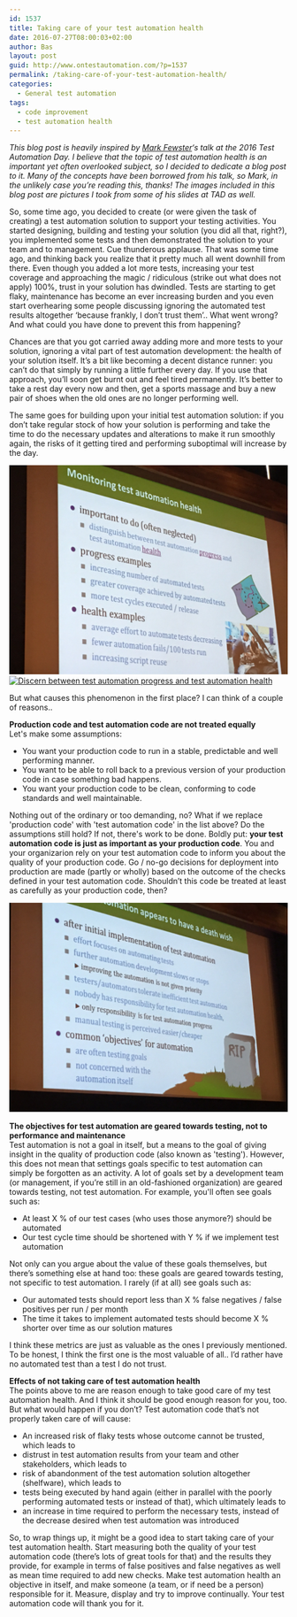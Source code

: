 ```yaml
---
id: 1537
title: Taking care of your test automation health
date: 2016-07-27T08:00:03+02:00
author: Bas
layout: post
guid: http://www.ontestautomation.com/?p=1537
permalink: /taking-care-of-your-test-automation-health/
categories:
  - General test automation
tags:
  - code improvement
  - test automation health
---
```

_This blog post is heavily inspired by <a href="http://www.grove.co.uk/" target="_blank">Mark Fewster</a>&#8216;s talk at the 2016 Test Automation Day. I believe that the topic of test automation health is an important yet often overlooked subject, so I decided to dedicate a blog post to it. Many of the concepts have been borrowed from his talk, so Mark, in the unlikely case you&#8217;re reading this, thanks! The images included in this blog post are pictures I took from some of his slides at TAD as well._

So, some time ago, you decided to create (or were given the task of creating) a test automation solution to support your testing activities. You started designing, building and testing your solution (you did all that, right?), you implemented some tests and then demonstrated the solution to your team and to management. Cue thunderous applause. That was some time ago, and thinking back you realize that it pretty much all went downhill from there. Even though you added a lot more tests, increasing your test coverage and approaching the magic / ridiculous (strike out what does not apply) 100%, trust in your solution has dwindled. Tests are starting to get flaky, maintenance has become an ever increasing burden and you even start overhearing some people discussing ignoring the automated test results altogether &#8216;because frankly, I don&#8217;t trust them&#8217;.. What went wrong? And what could you have done to prevent this from happening?

Chances are that you got carried away adding more and more tests to your solution, ignoring a vital part of test automation development: the health of your solution itself. It&#8217;s a bit like becoming a decent distance runner: you can&#8217;t do that simply by running a little further every day. If you use that approach, you&#8217;ll soon get burnt out and feel tired permanently. It&#8217;s better to take a rest day every now and then, get a sports massage and buy a new pair of shoes when the old ones are no longer performing well.

The same goes for building upon your initial test automation solution: if you don&#8217;t take regular stock of how your solution is performing and take the time to do the necessary updates and alterations to make it run smoothly again, the risks of it getting tired and performing suboptimal will increase by the day.

![test_automation_metrics](/images/blog/test_automation_metrics.jpg "A slide showing examples of how to measure test automation health")
<a href="http://www.ontestautomation.com/taking-care-of-your-test-automation-health/test_automation_metrics/" rel="attachment wp-att-1539"><img src="http://www.ontestautomation.com/wp-content/uploads/2016/07/test_automation_metrics.jpg" alt="Discern between test automation progress and test automation health" width="2016" height="1512" class="aligncenter size-full wp-image-1539" srcset="https://www.ontestautomation.com/wp-content/uploads/2016/07/test_automation_metrics.jpg 2016w, https://www.ontestautomation.com/wp-content/uploads/2016/07/test_automation_metrics-300x225.jpg 300w, https://www.ontestautomation.com/wp-content/uploads/2016/07/test_automation_metrics-768x576.jpg 768w, https://www.ontestautomation.com/wp-content/uploads/2016/07/test_automation_metrics-1024x768.jpg 1024w" sizes="(max-width: 2016px) 100vw, 2016px" /></a>

But what causes this phenomenon in the first place? I can think of a couple of reasons..

**Production code and test automation code are not treated equally**  
Let's make some assumptions:

  * You want your production code to run in a stable, predictable and well performing manner.
  * You want to be able to roll back to a previous version of your production code in case something bad happens.
  * You want your production code to be clean, conforming to code standards and well maintainable.

Nothing out of the ordinary or too demanding, no? What if we replace 'production code' with 'test automation code' in the list above? Do the assumptions still hold? If not, there's work to be done. Boldly put: **your test automation code is just as important as your production code**. You and your organizarion rely on your test automation code to inform you about the quality of your production code. Go / no-go decisions for deployment into production are made (partly or wholly) based on the outcome of the checks defined in your test automation code. Shouldn&#8217;t this code be treated at least as carefully as your production code, then?

![test_goals_test_automation_goals](/images/blog/test_goals_vs_test_automation_goals.jpg "A slide showing differences between test goals and test automation goals")

**The objectives for test automation are geared towards testing, not to performance and maintenance**  
Test automation is not a goal in itself, but a means to the goal of giving insight in the quality of production code (also known as 'testing'). However, this does not mean that settings goals specific to test automation can simply be forgotten as an activity. A lot of goals set by a development team (or management, if you&#8217;re still in an old-fashioned organization) are geared towards testing, not test automation. For example, you'll often see goals such as:

  * At least X % of our test cases (who uses those anymore?) should be automated
  * Our test cycle time should be shortened with Y % if we implement test automation

Not only can you argue about the value of these goals themselves, but there&#8217;s something else at hand too: these goals are geared towards testing, not specific to test automation. I rarely (if at all) see goals such as:

  * Our automated tests should report less than X % false negatives / false positives per run / per month
  * The time it takes to implement automated tests should become X % shorter over time as our solution matures

I think these metrics are just as valuable as the ones I previously mentioned. To be honest, I think the first one is the most valuable of all.. I&#8217;d rather have no automated test than a test I do not trust.

**Effects of not taking care of test automation health**  
The points above to me are reason enough to take good care of my test automation health. And I think it should be good enough reason for you, too. But what would happen if you don&#8217;t? Test automation code that&#8217;s not properly taken care of will cause:

  * An increased risk of flaky tests whose outcome cannot be trusted, which leads to
  * distrust in test automation results from your team and other stakeholders, which leads to
  * risk of abandonment of the test automation solution altogether (shelfware), which leads to
  * tests being executed by hand again (either in parallel with the poorly performing automated tests or instead of that), which ultimately leads to
  * an increase in time required to perform the necessary tests, instead of the decrease desired when test automation was introduced

So, to wrap things up, it might be a good idea to start taking care of your test automation health. Start measuring both the quality of your test automation code (there&#8217;s lots of great tools for that) and the results they provide, for example in terms of false positives and false negatives as well as mean time required to add new checks. Make test automation health an objective in itself, and make someone (a team, or if need be a person) responsible for it. Measure, display and try to improve continually. Your test automation code will thank you for it.